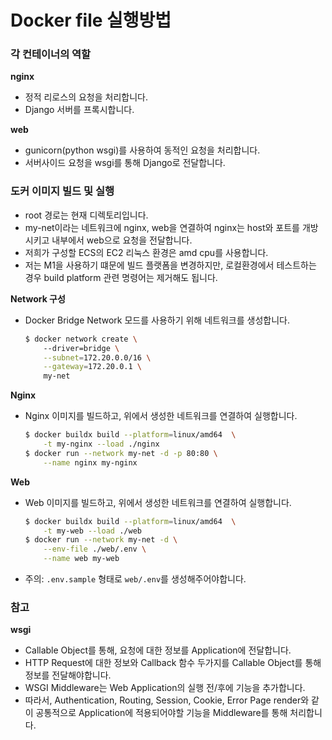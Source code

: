 # Docker file 실행방법

### 각 컨테이너의 역할
**nginx**
- 정적 리로스의 요청을 처리합니다.
- Django 서버를 프록시합니다.

**web**
- gunicorn(python wsgi)를 사용하여 동적인 요청을 처리합니다.
- 서버사이드 요청을 wsgi를 통해 Django로 전달합니다.

### 도커 이미지 빌드 및 실행
- root 경로는 현재 디렉토리입니다.
- my-net이라는 네트워크에 nginx, web을 연결하여 nginx는 host와 포트를 개방시키고 내부에서 web으로 요청을 전달합니다.
- 저희가 구성할 ECS의 EC2 리눅스 환경은 amd cpu를 사용합니다.
- 저는 M1을 사용하기 떄문에 빌드 플랫폼을 변경하지만, 로컬환경에서 테스트하는 경우 build platform 관련 명령어는 제거해도 됩니다.

**Network 구성**  
- Docker Bridge Network 모드를 사용하기 위해 네트워크를 생성합니다.
    ```sh
    $ docker network create \   
        --driver=bridge \
        --subnet=172.20.0.0/16 \
        --gateway=172.20.0.1 \
        my-net
    ```

**Nginx**
- Nginx 이미지를 빌드하고, 위에서 생성한 네트워크를 연결하여 실행합니다.
    ```sh
    $ docker buildx build --platform=linux/amd64  \
        -t my-nginx --load ./nginx
    $ docker run --network my-net -d -p 80:80 \
        --name nginx my-nginx  
    ```

**Web**
- Web 이미지를 빌드하고, 위에서 생성한 네트워크를 연결하여 실행합니다.
    ```sh
    $ docker buildx build --platform=linux/amd64  \
        -t my-web --load ./web 
    $ docker run --network my-net -d \
        --env-file ./web/.env \
        --name web my-web  
    ```
- 주의: `.env.sample` 형태로 `web/.env`를 생성해주어야합니다.

### 참고
**wsgi**
- Callable Object를 통해, 요청에 대한 정보를 Application에 전달합니다.
- HTTP Request에 대한 정보와 Callback 함수 두가지를 Callable Object를 통해 정보를 전달해야합니다. 
- WSGI Middleware는 Web Application의 실행 전/후에 기능을 추가합니다.
- 따라서, Authentication, Routing, Session, Cookie, Error Page render와 같이 공통적으로 Application에 적용되어야할 기능을 Middleware를 통해 처리합니다.